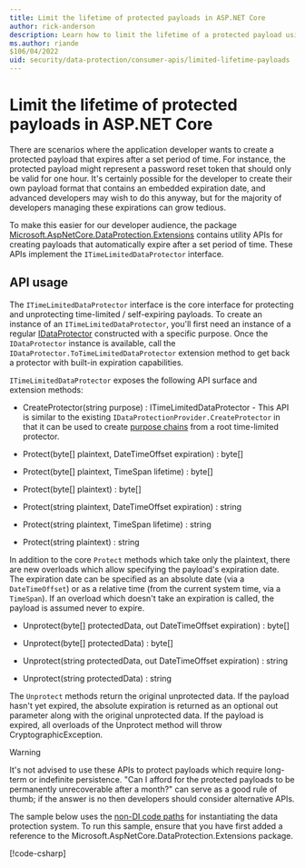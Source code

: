 ```yaml
---
title: Limit the lifetime of protected payloads in ASP.NET Core
author: rick-anderson
description: Learn how to limit the lifetime of a protected payload using the ASP.NET Core Data Protection APIs.
ms.author: riande
$106/04/2022
uid: security/data-protection/consumer-apis/limited-lifetime-payloads
---
```

# Limit the lifetime of protected payloads in ASP.NET Core

There are scenarios where the application developer wants to create a protected payload that expires after a set period of time. For instance, the protected payload might represent a password reset token that should only be valid for one hour. It's certainly possible for the developer to create their own payload format that contains an embedded expiration date, and advanced developers may wish to do this anyway, but for the majority of developers managing these expirations can grow tedious.

To make this easier for our developer audience, the package [Microsoft.AspNetCore.DataProtection.Extensions](https://www.nuget.org/packages/Microsoft.AspNetCore.DataProtection.Extensions/) contains utility APIs for creating payloads that automatically expire after a set period of time. These APIs implement the `ITimeLimitedDataProtector` interface.

## API usage

The `ITimeLimitedDataProtector` interface is the core interface for protecting and unprotecting time-limited / self-expiring payloads. To create an instance of an `ITimeLimitedDataProtector`, you'll first need an instance of a regular [IDataProtector](xref:security/data-protection/consumer-apis/overview) constructed with a specific purpose. Once the `IDataProtector` instance is available, call the `IDataProtector.ToTimeLimitedDataProtector` extension method to get back a protector with built-in expiration capabilities.

`ITimeLimitedDataProtector` exposes the following API surface and extension methods:

* CreateProtector(string purpose) : ITimeLimitedDataProtector - This API is similar to the existing `IDataProtectionProvider.CreateProtector` in that it can be used to create [purpose chains](xref:security/data-protection/consumer-apis/purpose-strings) from a root time-limited protector.

* Protect(byte[] plaintext, DateTimeOffset expiration) : byte[]

* Protect(byte[] plaintext, TimeSpan lifetime) : byte[]

* Protect(byte[] plaintext) : byte[]

* Protect(string plaintext, DateTimeOffset expiration) : string

* Protect(string plaintext, TimeSpan lifetime) : string

* Protect(string plaintext) : string

In addition to the core `Protect` methods which take only the plaintext, there are new overloads which allow specifying the payload's expiration date. The expiration date can be specified as an absolute date (via a `DateTimeOffset`) or as a relative time (from the current system time, via a `TimeSpan`). If an overload which doesn't take an expiration is called, the payload is assumed never to expire.

* Unprotect(byte[] protectedData, out DateTimeOffset expiration) : byte[]

* Unprotect(byte[] protectedData) : byte[]

* Unprotect(string protectedData, out DateTimeOffset expiration) : string

* Unprotect(string protectedData) : string

The `Unprotect` methods return the original unprotected data. If the payload hasn't yet expired, the absolute expiration is returned as an optional out parameter along with the original unprotected data. If the payload is expired, all overloads of the Unprotect method will throw CryptographicException.

>[!WARNING]
> It's not advised to use these APIs to protect payloads which require long-term or indefinite persistence. "Can I afford for the protected payloads to be permanently unrecoverable after a month?" can serve as a good rule of thumb; if the answer is no then developers should consider alternative APIs.

The sample below uses the [non-DI code paths](xref:security/data-protection/configuration/non-di-scenarios) for instantiating the data protection system. To run this sample, ensure that you have first added a reference to the Microsoft.AspNetCore.DataProtection.Extensions package.

[!code-csharp[](limited-lifetime-payloads/samples/limitedlifetimepayloads.cs)]
